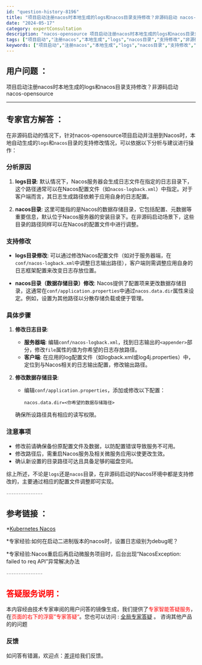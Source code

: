 ```yaml
---
id: "question-history-8196"
title: "项目启动注册nacos时本地生成的logs和nacos目录支持修改？非源码启动 nacos-opensource"
date: "2024-05-17"
category: expertConsultation
description: "nacos-opensource 项目启动注册nacos时本地生成的logs和nacos目录支持修改？非源码启动"
tags: ["项目启动","注册nacos","本地生成","logs","nacos目录","支持修改","非源码启动"]
keywords: ["项目启动","注册nacos","本地生成","logs","nacos目录","支持修改","非源码启动"]
---
```


## 用户问题 ： 
 项目启动注册nacos时本地生成的logs和nacos目录支持修改？非源码启动 nacos-opensource 

---------------
## 专家官方解答 ：

在非源码启动的情况下，针对nacos-opensource项目启动并注册到Nacos时，本地自动生成的`logs`和`nacos`目录的支持修改情况，可以依据以下分析与建议进行操作：

### 分析原因
1. **logs目录**: 默认情况下，Nacos服务器会生成日志文件在指定的日志目录下，这个路径通常可以在Nacos配置文件（如`nacos-logback.xml`）中指定。对于客户端而言，其日志生成路径依赖于应用自身的日志配置。
   
2. **nacos目录**: 这里可能指的是Nacos的数据存储目录，它包括配置、元数据等重要信息，默认位于Nacos服务器的安装目录下。在非源码启动场景下，这些目录的路径同样可以在Nacos的配置文件中进行调整。

### 支持修改
- **logs目录修改**:
  可以通过修改Nacos配置文件（如对于服务器端，在`conf/nacos-logback.xml`中调整日志输出路径），客户端则需调整应用自身的日志框架配置来改变日志存放位置。

- **nacos目录（数据存储目录）修改**:
  Nacos提供了配置项来更改数据存储目录，这通常在`conf/application.properties`中通过`nacos.data.dir`属性来设定。例如，设置为其他路径以分散存储负载或便于管理。

### 具体步骤
1. **修改日志目录**:
   - **服务器端**: 编辑`conf/nacos-logback.xml`，找到日志输出的`<appender>`部分，修改`file`属性的值为你希望的日志存放路径。
   - **客户端**: 在应用的log配置文件（如logback.xml或log4j.properties）中，定位到与Nacos相关的日志输出配置，修改输出路径。

2. **修改数据存储目录**:
   - 编辑`conf/application.properties`，添加或修改以下配置：
     ```
     nacos.data.dir=<你希望的数据存储路径>
     ```
   确保所设路径具有相应的读写权限。

### 注意事项
- 修改前请确保备份原配置文件及数据，以防配置错误导致服务不可用。
- 修改路径后，需重启Nacos服务及相关微服务应用以使更改生效。
- 确认新设置的目录路径可达且具备足够的磁盘空间。

综上所述，不论是`logs`还是`nacos`目录，在非源码启动的Nacos环境中都是支持修改的，主要通过相应的配置文件调整即可实现。


<font color="#949494">---------------</font> 


## 参考链接 ：

*[Kubernetes Nacos](https://nacos.io/docs/latest/quickstart/quick-start-kubernetes)
 
 *专家经验:如何在启动二进制版本的nacos时，设置日志级别为debug呢？ 
 
 *专家经验:Nacos重启后再启动微服务项目时，后台出现“NacosException: failed to req API”异常解决办法 


 <font color="#949494">---------------</font> 
 


## <font color="#FF0000">答疑服务说明：</font> 

本内容经由技术专家审阅的用户问答的镜像生成，我们提供了<font color="#FF0000">专家智能答疑服务</font>，在<font color="#FF0000">页面的右下的浮窗”专家答疑“</font>。您也可以访问 : [全局专家答疑](https://opensource.alibaba.com/chatBot) 。 咨询其他产品的的问题

### 反馈
如问答有错漏，欢迎点：[差评](https://ai.nacos.io/user/feedbackByEnhancerGradePOJOID?enhancerGradePOJOId=13555)给我们反馈。
